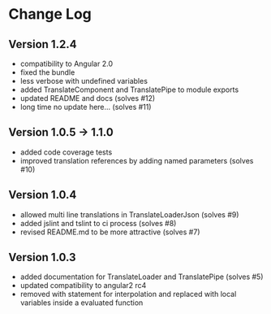 # Change Log

## Version 1.2.4
* compatibility to Angular 2.0
* fixed the bundle
* less verbose with undefined variables
* added TranslateComponent and TranslatePipe to module exports
* updated README and docs (solves #12)
* long time no update here... (solves #11)

## Version 1.0.5 -> 1.1.0
* added code coverage tests
* improved translation references by adding named parameters (solves #10)

## Version 1.0.4
* allowed multi line translations in TranslateLoaderJson (solves #9)
* added jslint and tslint to ci process (solves #8)
* revised README.md to be more attractive (solves #7)

## Version 1.0.3
* added documentation for TranslateLoader and TranslatePipe (solves #5)
* updated compatibility to angular2 rc4
* removed with statement for interpolation and replaced with local variables inside a evaluated function

